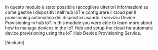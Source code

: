 <span data-ttu-id="93380-101">In questo modulo è stato possibile raccogliere ulteriori informazioni su come gestire i dispositivi nell'hub IoT e configurare il cloud per il provisioning automatico dei dispositivi usando il servizio Device Provisioning in hub IoT.</span><span class="sxs-lookup"><span data-stu-id="93380-101">In this module you were able to learn more about how to manage devices in the IoT Hub and setup the cloud for automatic device provisioning using the IoT Hub Device Provisioning Service.</span></span>

[!include[](../../../includes/azure-sandbox-cleanup.md)]
